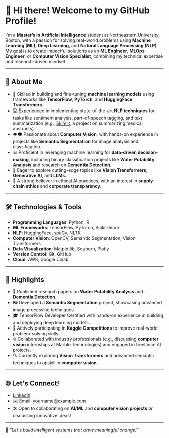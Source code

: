 # 👋 Hi there! Welcome to my GitHub Profile!

I'm a **Master’s in Artificial Intelligence** student at Northeastern University, Boston, with a passion for solving real-world problems using **Machine Learning (ML)**, **Deep Learning**, and **Natural Language Processing (NLP)**. My goal is to create impactful solutions as an **ML Engineer**, **MLOps Engineer**, or **Computer Vision Specialist**, combining my technical expertise and research-driven mindset.

---

## 🚀 About Me

- 🌟 Skilled in building and fine-tuning **machine learning models** using frameworks like **TensorFlow**, **PyTorch**, and **HuggingFace Transformers**.
- 💻 Experienced in implementing state-of-the-art **NLP techniques** for tasks like sentiment analysis, part-of-speech tagging, and text summarization (e.g., [Skimlit](https://github.com/yourusername/Skimlit), a project on summarizing medical abstracts).
- 👁️‍🗨️ Passionate about **Computer Vision**, with hands-on experience in projects like **Semantic Segmentation** for image analysis and classification.
- 📊 Proficient in leveraging machine learning for **data-driven decision-making**, including binary classification projects like **Water Potability Analysis** and research on **Dementia Detection**.
- 🧠 Eager to explore cutting-edge topics like **Vision Transformers**, **Generative AI**, and **LLMs**.
- 🤝 A strong believer in ethical AI practices, with an interest in **supply chain ethics** and **corporate transparency**.

---

## 🛠️ Technologies & Tools

- **Programming Languages**: Python, R
- **ML Frameworks**: TensorFlow, PyTorch, Scikit-learn
- **NLP**: HuggingFace, spaCy, NLTK
- **Computer Vision**: OpenCV, Semantic Segmentation, Vision Transformers
- **Data Visualization**: Matplotlib, Seaborn, Plotly
- **Version Control**: Git, GitHub
- **Cloud**: AWS, Google Colab

---

## 🌟 Highlights

- 📄 Published research papers on **Water Potability Analysis** and **Dementia Detection**.
- 🖼️ Developed a **Semantic Segmentation** project, showcasing advanced image processing techniques.
- 🎓 TensorFlow Developer Certified with hands-on experience in building and deploying deep learning models.
- 🎯 Actively participating in **Kaggle Competitions** to improve real-world problem-solving skills.
- 🌐 Collaborated with industry professionals (e.g., discussing **computer vision** internships at Marble Technologies) and engaged in freelance AI projects.
- 🔍 Currently exploring **Vision Transformers** and advanced semantic techniques to upskill in **computer vision**.

---

## 🌐 Let's Connect!

- [LinkedIn](https://www.linkedin.com/in/your-profile)  
- ✉️ Email: yourname@example.com  
- 🛠️ Open to collaborating on **AI/ML** and **computer vision projects** or discussing innovative ideas!  

---

🚀 *"Let's build intelligent systems that drive meaningful change!"*
